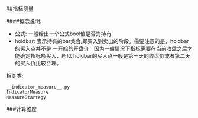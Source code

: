 ##指标测量


####概念说明:
+ 公式: 一般给出一个公式bool值是否为持有
+ holdbar: 表示持有的bar集合,即买入到卖出的阶段。需要注意的是，holdbar的买入点并不是
一开始的开盘价，因为一般情况下指标需要在当前收盘之后才能确定指标额买入，所以
holdbar的买入点一般是第一天的收盘价或者第二天的买入价比较合理。

相关类:

```buildoutcfg
__indicator_measure__.py
IndicatorMeasure
MeasureStartegy
```

###计算维度






